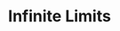---
title: "Infinite Limits"
prevcontenturl: ../DC-2.4-one-sided-limits
nextcontenturl: ../DC-2.6-limits-of-functions-with-absolute-value
layout: content-construction
---